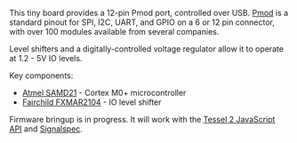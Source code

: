 This tiny board provides a 12-pin Pmod port, controlled over USB. [Pmod](http://www.digilentinc.com/Pmods/Digilent-Pmod_%20Interface_Specification.pdf) is a standard pinout for SPI, I2C, UART, and GPIO on a 6 or 12 pin connector, with over 100 modules available from several companies. 

Level shifters and a digitally-controlled voltage regulator allow it to operate at 1.2 - 5V IO levels. 

Key components:

  * [Atmel SAMD21](http://www.atmel.com/Images/Atmel-42181-SAM-D21_Datasheet.pdf) - Cortex M0+ microcontroller
  * [Fairchild FXMAR2104](https://www.fairchildsemi.com/datasheets/FX/FXMAR2104.pdf) - IO level shifter

Firmware bringup is in progress. It will work with the [Tessel 2 JavaScript API](https://github.com/tessel/t2-firmware) and [Signalspec](http://signalspec.org).
